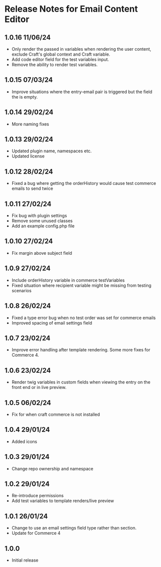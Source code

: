 # Release Notes for Email Content Editor

## 1.0.16 11/06/24
- Only render the passed in variables when rendering the user content, exclude Craft's global context and Craft variable.
- Add code editor field for the test variables input.
- Remove the ability to render test variables.

## 1.0.15 07/03/24
- Improve situations where the entry-email pair is triggered but the field the is empty.

## 1.0.14 29/02/24
- More naming fixes

## 1.0.13 29/02/24
- Updated plugin name, namespaces etc.
- Updated license

## 1.0.12 28/02/24
- Fixed a bug where getting the orderHistory would cause test commerce emails to send twice

## 1.0.11 27/02/24
- Fix bug with plugin settings
- Remove some unused classes
- Add an example config.php file

## 1.0.10 27/02/24
- Fix margin above subject field

## 1.0.9 27/02/24
- Include orderHistory variable in commerce testVariables
- Fixed situation where recipient variable might be missing from testing scenarios 

## 1.0.8 26/02/24
- Fixed a type error bug when no test order was set for commerce emails
- Improved spacing of email settings field 

## 1.0.7 23/02/24
- Improve error handling after template rendering. Some more fixes for Commerce 4.

## 1.0.6 23/02/24
- Render twig variables in custom fields when viewing the entry on the front end or in live preview.

## 1.0.5 06/02/24
- Fix for when craft commerce is not installed

## 1.0.4 29/01/24
- Added icons

## 1.0.3 29/01/24
- Change repo ownership and namespace

## 1.0.2 29/01/24
- Re-introduce permissions
- Add test variables to template renders/live preview

## 1.0.1 26/01/24
- Change to use an email settings field type rather than section.
- Update for Commerce 4

## 1.0.0
- Initial release
